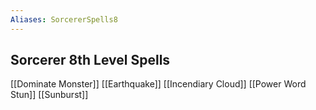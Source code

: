 ```yaml
---
Aliases: SorcererSpells8
---
```

## Sorcerer 8th Level Spells
[[Dominate Monster]]
[[Earthquake]]
[[Incendiary Cloud]]
[[Power Word Stun]]
[[Sunburst]]